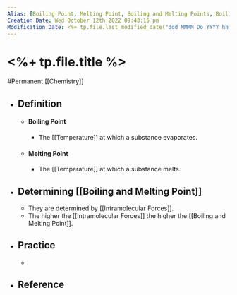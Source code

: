 ```yaml
---
Alias: [Boiling Point, Melting Point, Boiling and Melting Points, Boiling Points, Melting Points]
Creation Date: Wed October 12th 2022 09:43:15 pm 
Modification Date: <%+ tp.file.last_modified_date("ddd MMMM Do YYYY hh:mm:ss a") %>
---
```

# <%+ tp.file.title %>
#Permanent [[Chemistry]]

- ## Definition
	- #### Boiling Point
		- The [[Temperature]] at which a substance evaporates.
	- #### Melting Point
		- The [[Temperature]] at which a substance melts.
- ## Determining [[Boiling and Melting Point]]
	- They are determined by [[Intramolecular Forces]].
	- The higher the [[Intramolecular Forces]] the higher the [[Boiling and Melting Point]].
- ## Practice
	- 
- ## Reference